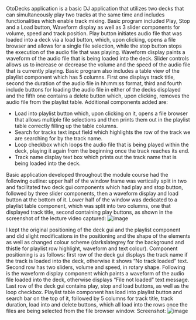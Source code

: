 OtoDecks application is a basic DJ application that utilizes two decks that can
simultaneously play two tracks at the same time and includes functionalities
which enable track mixing.
Basic program included Play, Stop and a Load button, Waveform display as well as
3 slider components for volume, speed and track position.
Play button initiates audio file that was loaded into a deck via a load button,
which, upon clicking, opens a file browser and allows for a single file selection,
while the stop button stops the execution of the audio file that was playing.
Waveform display paints a waveform of the audio file that is being loaded into the
deck.
Slider controls allows us to increase or decrease the volume and the speed of the
audio file that is currently playing.
Basic program also includes a table view of the playlist component which has 5
columns. First one displays track title, second the duration of the audio file in
hh:mm:ss format, third and fourth include buttons for loading the audio file in
either of the decks displayed and the fifth one contains a delete button which,
upon clicking, removes the audio file from the playlist table.
Additional components added are:
- Load into playlist button which, upon clicking on it, opens a file browser
that allows multiple file selections and then prints them out in the playlist
table correctly filling up the table columns.
- Search for tracks text input field which highlights the row of the track we
are searching for by the track name.
- Loop checkbox which loops the audio file that is being played within the
deck, playing it again from the beginning once the track reaches its end.
- Track name display text box which prints out the track name that is being
loaded into the deck.

Basic application developed throughout the module course had the following
outline: upper half of the window frame was vertically split in two and facilitated
two deck gui components which had play and stop button, followed by three
slider components, then a waveform display and load button at the bottom of it.
Lower half of the window was dedicated to a playlist table component, which was
split into two columns, one that displayed track title, second containing play
buttons, as shown in the screenshot of the lecture video captured:
![image](https://github.com/nopacak/OtoDecks/assets/65850108/3c2538b0-3247-449a-ae25-26b5db62d1ec)

I kept the original positioning of the deck gui and the playlist component and did
slight modifications in the positioning and the shape of the elements as well as
changed colour scheme (darkslategrey for the background and thistle for playlist
row highlight, waveform and text colour). Component positioning is as follows:
first row of the deck gui displays the track name if the track is loaded into the
deck, otherwise it shows “No track loaded” text. Second row has two sliders,
volume and speed, in rotary shape. Following is the waveform display component
which paints a waveform of the audio file loaded into the deck, otherwise displays
“File not loaded” text message. Last row of the deck gui contains play, stop and
load buttons, as well as the loop checkbox.
Playlist table component has load into playlist button and search bar on the top of
it, followed by 5 columns for track title, track duration, load into and delete
buttons, which all load into the rows once the files are being selected from the file
browser window. Screenshot:
![image](https://github.com/nopacak/OtoDecks/assets/65850108/aad6dea0-c213-45d5-8442-29c5fb326d3d)
